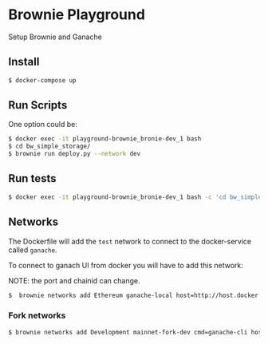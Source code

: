 # Brownie Playground
Setup Brownie and Ganache

## Install 
```bash
$ docker-compose up
```

## Run Scripts
One option could be:

```bash
$ docker exec -it playground-brownie_bronie-dev_1 bash
$ cd bw_simple_storage/
$ brownie run deploy.py --network dev
```

## Run tests

```bash
$ docker exec -it playground-brownie_bronie-dev_1 bash -c 'cd bw_simple_storage && brownie test --network test'
```

## Networks

The Dockerfile will add the `test` network to connect to the docker-service called `ganache`.

To connect to ganach UI from docker you will have to add this network:

NOTE: the port and chainid can change.

```bash
$  brownie networks add Ethereum ganache-local host=http://host.docker.internal:7545 chainid=5777 
```

### Fork networks

``` bash
$ brownie networks add Development mainnet-fork-dev cmd=ganache-cli host=http://ganache fork=https://eth-mainnet.alchemyapi.io/v2/<api-key-here> accounts=10 mnemonic=brownie port=8545
```

